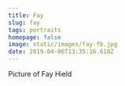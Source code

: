```yaml
---
title: Fay
slug: fay
tags: portraits
homepage: false
image: static/images/fay-fb.jpg
date: 2019-04-06T13:35:16.618Z
---
```

Picture of Fay Hield
